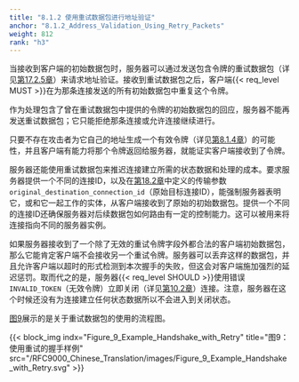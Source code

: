 ```yaml
---
title: "8.1.2 使用重试数据包进行地址验证"
anchor: "8.1.2_Address_Validation_Using_Retry_Packets"
weight: 812
rank: "h3"
---
```


当接收到客户端的初始数据包时，服务器可以通过发送包含令牌的重试数据包（详见[第17.2.5章](#17.2.5_Retry_Packet)）来请求地址验证。接收到重试数据包之后，客户端{{< req_level MUST >}}在为那条连接发送的所有初始数据包中重复这个令牌。

作为处理包含了曾在重试数据包中提供的令牌的初始数据包的回应，服务器不能再发送重试数据包；它只能拒绝那条连接或允许连接继续进行。

只要不存在攻击者为它自己的地址生成一个有效令牌（详见[第8.1.4章](#8.1.4_Address_Validation_Token_Integrity)）的可能性，并且客户端有能力将那个令牌返回给服务器，就能证实客户端接收到了令牌。

服务器还能使用重试数据包来推迟连接建立所需的状态数据和处理的成本。要求服务器提供一个不同的连接ID，以及在[第18.2章](#18.2_Transport_Parameter_Definitions)中定义的传输参数`original_destination_connection_id`（原始目标连接ID），能强制服务器表明它，或和它一起工作的实体，从客户端接收到了原始的初始数据包。提供一个不同的连接ID还确保服务器对后续数据包如何路由有一定的控制能力。这可以被用来将连接指向不同的服务器实例。

如果服务器接收到了一个除了无效的重试令牌字段外都合法的客户端初始数据包，那么它能肯定客户端不会接收另一个重试令牌。服务器可以丢弃这样的数据包，并且允许客户端以超时的形式检测到本次握手的失败，但这会对客户端施加强烈的延迟惩罚。取而代之的是，服务器{{< req_level SHOULD >}}使用错误`INVALID_TOKEN`（无效令牌）立即关闭（详见[第10.2章](#10.2_Immediate_Close)）连接。注意，服务器在这个时候还没有为连接建立任何状态数据所以不会进入到关闭状态。

[图9](#Figure_9_Example_Handshake_with_Retry)展示的是关于重试数据包的使用的流程图。

{{< block_img
indx="Figure_9_Example_Handshake_with_Retry"
title="图9：使用重试的握手样例"
src="/RFC9000_Chinese_Translation/images/Figure_9_Example_Handshake_with_Retry.svg" >}}
